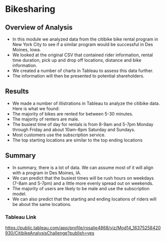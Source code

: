 # Bikesharing

## Overview of Analysis
- In this module we analyzed data from the citibike bike rental program in New York City to see if a similar program would be successful in Des Moines, Iowa. 
- We looked at the original CSV that contained rider information, rental time duration, pick up and drop off locations, distance and bike information. 
- We created a number of charts in Tableau to assess this data further.
- The information will then be presented to potential shareholders.

## Results
- We made a number of illistrations in Tableau to analyze the citibike data. Here is what we found:
- The majority of bikes are rented for between 5-30 minutes.
- The majority of renters are male.
- The busiest time of day for rentals is from 8-9am and 5-7pm Monday through Friday and about 10am-6pm Saturday and Sundays.
- Most customers use the subscription service. 
- The top starting locations are similar to the top ending locations

## Summary
- In summary, there is a lot of data. We can assume most of it will align with a program in Des Moines, IA.
- We can predict that the busiest times will be rush hours on weekdays (7-8am and 5-7pm) and a little more evenly spread out on weekends. 
- The majority of users are likely to be male and use the subscription model. 
- We can also predict that the starting and ending locations of riders will be about the same locations. 

### Tableau Link
https://public.tableau.com/app/profile/rosalie4868/viz/Mod14_16375258420930/CitibikeAnalysisChallenge?publish=yes

